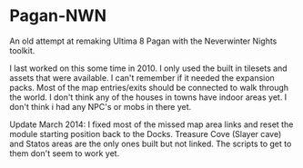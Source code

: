 Pagan-NWN
=========

An old attempt at remaking Ultima 8 Pagan with the Neverwinter Nights toolkit.

I last worked on this some time in 2010.
I only used the built in tilesets and assets that were available. I can't remember if it needed the expansion packs.
Most of the map entries/exits should be connected to walk through the world. I don't think any of the houses in towns have indoor areas yet.
I don't think i had any NPC's or mobs in there yet.

Update March 2014:
I fixed most of the missed map area links and reset the module starting position back to the Docks.
Treasure Cove (Slayer cave) and Statos areas are the only ones built but not linked. The scripts to get to them don't seem to work yet.

